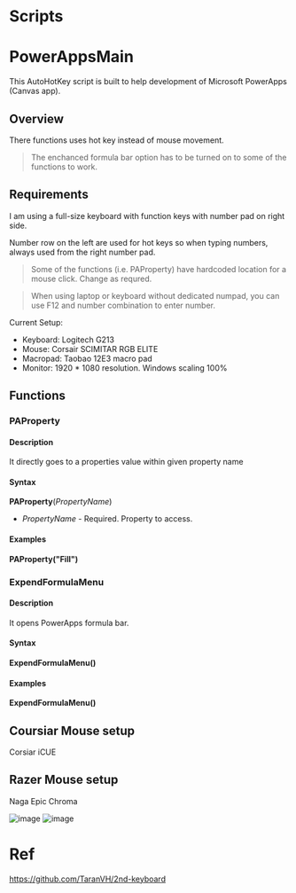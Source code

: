 # Scripts


# PowerAppsMain

This AutoHotKey script is built to help development of Microsoft PowerApps (Canvas app).

## Overview

There functions uses hot key instead of mouse movement.

> The enchanced formula bar option has to be turned on to some of the functions to work.

## Requirements

I am using a full-size keyboard with function keys with number pad on right side.

Number row on the left are used for hot keys so when typing numbers, always used from the right number pad.

> Some of the functions (i.e. PAProperty) have hardcoded location for a mouse click. Change as requred.

> When using laptop or keyboard without dedicated numpad, you can use F12 and number combination to enter number.

Current Setup:
- Keyboard: Logitech G213
- Mouse: Corsair SCIMITAR RGB ELITE
- Macropad: Taobao 12E3 macro pad
- Monitor: 1920 * 1080 resolution. Windows scaling 100%

## Functions

### PAProperty

#### Description

It directly goes to a properties value within given property name

#### Syntax

**PAProperty**(*PropertyName*)

* *PropertyName* - Required.  Property to access.


#### Examples

**PAProperty("Fill")**

### ExpendFormulaMenu

#### Description

It opens PowerApps formula bar.

#### Syntax

**ExpendFormulaMenu()**

#### Examples

**ExpendFormulaMenu()**

## Coursiar Mouse setup
Corsiar iCUE



## Razer Mouse setup
Naga Epic Chroma

![image](https://user-images.githubusercontent.com/30095306/159597038-d1ba989f-d52e-454c-ac7f-c8a4d8502702.png)
![image](https://user-images.githubusercontent.com/30095306/159597057-eeefbdb7-9f95-444b-b98e-fe50f8c0ef14.png)





# Ref
https://github.com/TaranVH/2nd-keyboard